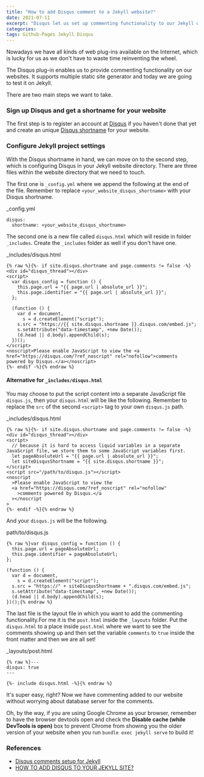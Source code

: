 ```yaml
---
title: "How to add Disqus comment to a Jekyll website?"
date: 2021-07-11
excerpt: "Disqus let us set up commenting functionality to our Jekyll website easily."
categories:
tags: Github-Pages Jekyll Disqus
---
```


Nowadays we have all kinds of web plug-ins available on the Internet, which is lucky for us as we don't have to waste time reinventing the wheel.

The Disqus plug-in enables us to provide commenting functionality on our websites. It supports multiple static site generator and today we are going to test it on Jekyll.

There are two main steps we want to take.

### Sign up Disqus and get a shortname for your website

The first step is to register an account at [Disqus](https://disqus.com/) if you haven't done that yet and create an unique [Disqus shortname](https://help.disqus.com/en/articles/1717111-what-s-a-shortname) for your website.

### Configure Jekyll project settings

With the Disqus shortname in hand, we can move on to the second step, which is configuring Disqus in your Jekyll website directory.
There are three files within the website directory that we need to touch.

The first one is `_config.yml` where we append the following at the end of the file. Remember to replace `<your_website_disqus_shortname>` with your Disqus shortname.

<div class="codeblock-label">_config.yml</div>

```
disqus:
  shortname: <your_website_disqus_shortname>
```

The second one is a new file called `disqus.html` which will reside in folder `_includes`. Create the `_includes` folder as well if you don't have one.

<div class="codeblock-label">_includes/disqus.html</div>

```
{% raw %}{%- if site.disqus.shortname and page.comments != false -%}
<div id="disqus_thread"></div>
<script>
  var disqus_config = function () {
    this.page.url = "{{ page.url | absolute_url }}";
    this.page.identifier = "{{ page.url | absolute_url }}";
  };

  (function () {
    var d = document,
      s = d.createElement("script");
    s.src = "https://{{ site.disqus.shortname }}.disqus.com/embed.js";
    s.setAttribute("data-timestamp", +new Date());
    (d.head || d.body).appendChild(s);
  })();
</script>
<noscript>Please enable JavaScript to view the <a href="https://disqus.com/?ref_noscript" rel="nofollow">comments powered by Disqus.</a></noscript>
{%- endif -%}{% endraw %}
```

#### Alternative for `_includes/disqus.html`

You may choose to put the script content into a separate JavaScript file `disqus.js`, then your `disqus.html` will be like the following. Remember to replace the `src` of the second `<script>` tag to your own `disqus.js` path.

<div class="codeblock-label">_includes/disqus.html</div>

```
{% raw %}{%- if site.disqus.shortname and page.comments != false -%}
<div id="disqus_thread"></div>
<script>
  // because it is hard to access liquid variables in a separate JavaScript file, we store them to some JavaScript variables first.
  let pageAbsoluteUrl = "{{ page.url | absolute_url }}";
  let siteDisqusShortname = "{{ site.disqus.shortname }}";
</script>
<script src="/path/to/disqus.js"></script>
<noscript
  >Please enable JavaScript to view the
  <a href="https://disqus.com/?ref_noscript" rel="nofollow"
    >comments powered by Disqus.</a
  ></noscript
>
{%- endif -%}{% endraw %}
```

And your `disqus.js` will be the following.

<div class="codeblock-label">path/to/disqus.js</div>

```
{% raw %}var disqus_config = function () {
  this.page.url = pageAbsoluteUrl;
  this.page.identifier = pageAbsoluteUrl;
};

(function () {
  var d = document,
    s = d.createElement("script");
  s.src = "https://" + siteDisqusShortname + ".disqus.com/embed.js";
  s.setAttribute("data-timestamp", +new Date());
  (d.head || d.body).appendChild(s);
})();{% endraw %}
```

The last file is the layout file in which you want to add the commenting functionality.For me it is the `post.html` inside the `_layouts` folder. Put the `disqus.html` to a place inside `post.html` where we want to see the comments showing up and then set the variable `comments` to `true` inside the front matter and then we are all set!

<div class="codeblock-label">_layouts/post.html</div>

```
{% raw %}---
disqus: true
---

{%- include disqus.html -%}{% endraw %}
```

It's super easy, right? Now we have commenting added to our website without worrying about database server for the comments.

Oh, by the way, if you are using Google Chrome as your browser, remember to have the browser devtools open and check the **Disable cache (while DevTools is open)** box to prevent Chrome from showing you the older version of your website when you run `bundle exec jekyll serve` to build it!

### References

- [Disqus comments setup for Jekyll](https://desiredpersona.com/disqus-comments-jekyll/)
- [HOW TO ADD DISQUS TO YOUR JEKYLL SITE?](https://poanchen.github.io/blog/2017/07/27/how-to-add-disqus-to-your-jekyll-site)
